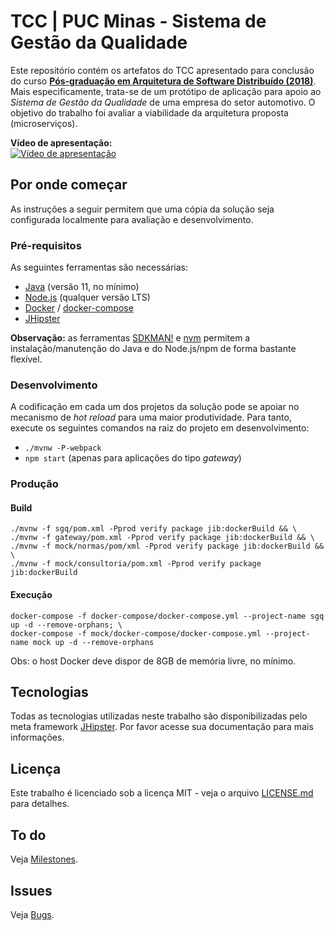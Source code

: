 # TCC | PUC Minas  - Sistema de Gestão da Qualidade

Este repositório contém os artefatos do TCC apresentado para conclusão do curso [**Pós-graduação em Arquitetura de Software Distribuído (2018)**](https://www.pucminas.br/PucVirtual/Pos-Graduacao/Paginas/Arquitetura-de-Software-Distribuido.aspx?moda=1&polo=1&area=11&curso=2096&situ=1). Mais especificamente, trata-se de um protótipo de aplicação para apoio ao *Sistema de Gestão da Qualidade* de uma empresa do setor automotivo. O objetivo do trabalho foi avaliar a viabilidade da arquitetura proposta (microserviços).

**Vídeo de apresentação:**\
[![Vídeo de apresentação](https://raw.githubusercontent.com/lzkill/tcc_puc-minas/develop/doc/frontpage.png)](https://www.youtube.com/watch?v=_LmJVLnPJeo)

## Por onde começar

As instruções a seguir permitem que uma cópia da solução seja configurada localmente para avaliação e desenvolvimento.

### Pré-requisitos

As seguintes ferramentas são necessárias:

- [Java](https://adoptopenjdk.net/) (versão 11, no mínimo)
- [Node.js](https://nodejs.org/) (qualquer versão LTS)
- [Docker](https://docs.docker.com/install/) / [docker-compose](https://docs.docker.com/compose/install/)
- [JHipster](https://www.jhipster.tech/installation/)

**Observação:** as ferramentas [SDKMAN!](https://sdkman.io/) e [nvm](https://github.com/nvm-sh/nvm) permitem a instalação/manutenção do Java e do Node.js/npm de forma bastante flexível.


### Desenvolvimento

A codificação em cada um dos projetos da solução pode se apoiar no mecanismo de *hot reload* para uma maior produtividade. Para tanto, execute os seguintes comandos na raiz do projeto em desenvolvimento:

- `./mvnw -P-webpack`
- `npm start` (apenas para aplicações do tipo *gateway*)

### Produção

#### Build

```
./mvnw -f sgq/pom.xml -Pprod verify package jib:dockerBuild && \
./mvnw -f gateway/pom.xml -Pprod verify package jib:dockerBuild && \
./mvnw -f mock/normas/pom/xml -Pprod verify package jib:dockerBuild && \
./mvnw -f mock/consultoria/pom.xml -Pprod verify package jib:dockerBuild
```

#### Execução

```
docker-compose -f docker-compose/docker-compose.yml --project-name sgq up -d --remove-orphans; \
docker-compose -f mock/docker-compose/docker-compose.yml --project-name mock up -d --remove-orphans
```

Obs: o host Docker deve dispor de 8GB de memória livre, no mínimo.

## Tecnologias

Todas as tecnologias utilizadas neste trabalho são disponibilizadas pelo meta framework [JHipster](https://www.jhipster.tech/tech-stack/). Por favor acesse sua documentação para mais informações.

## Licença

Este trabalho é licenciado sob a licença MIT - veja o arquivo [LICENSE.md](LICENSE.md) para detalhes.

## To do

Veja [Milestones](https://github.com/lzkill/tcc_puc-minas/milestones).

## Issues

Veja [Bugs](https://github.com/lzkill/tcc_puc-minas/issues?q=is%3Aopen+is%3Aissue+label%3Abug).
